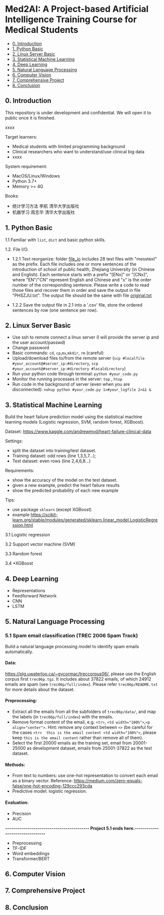 # Med2AI: A Project-based Artificial Intelligence Training Course for Medical Students

* [0. Introduction](#0-Introduction)
* [1. Python Basic](#1-Python-Basic)
* [2. Linux Server Basic](#2-Linux-Server-Basic)
* [3. Statistical Machine Learning](#3-Statistical-Machine-Learning)
* [4. Deep Learning](#4-Deep-Learning)
* [5. Natural Language Processing](#5-Natural-Language-Processing)
* [6. Computer Vision](#6-Computer-Vision)
* [7. Comprehensive Project](#7-Comprehensive-Project)
* [8. Conclusion](#8-Conclusion)

## 0. Introduction

This repository is under development and confidential. We will open it to public once it is finished.

xxxx

Target learners:

* Medical students with limited programming background
* Clinical researchers who want to understand/use clinical big data
* xxxx

System requirement:

* MacOS/Linux/Windows
* Python 3.7+
* Memory >= 4G

Books:

* 统计学习方法 李航 清华大学出版社
* 机器学习  周志华  清华大学出版社

## 1. Python Basic

1.1 Familiar with `list`, `dict` and basic python skills.



1.2. File I/O. 

* 1.2.1 Text reorganize: folder [file_io](data/file_io) includes 28 text files with "messtext" as the prefix. Each file includes one or more sentences of the introduction of school of public health, Zhejiang University (in Chinese and English). Each sentence starts with a prefix "[ENx]" or "[CNx]", where "EN"/"CN" represent English and Chinese and "x" is the order number of the corresponding sentence. Please write a code to read those files and recover them in order and save the output in file "PHSZJU.txt". The output file should be the same with file [original.txt](data/file_io/original.txt)

* 1.2.2 Save the output file in 2.1 into a '.csv' file, store the ordered sentences by row (one sentence per row).


## 2. Linux Server Basic

* Use ssh to remote connect a linux server (I will provide the server ip and the user account/passwd)
* Change password 
* Basic commands: `cd`, `cp`,`mv`,`mkdir`, `rm` (careful)
* Upload/download files to/from the remote server (`scp #localfile #your_account@#server_ip:#directory`, `scp #your_account@#server_ip:#directory #localdirectory`)
* Run your python code through terminal: `python #your_code.py`
* Monitor the running processes in the server: `top` , `htop`
* Run code in the background of server (even when you are disconnected): `nohup python #your_code.py 1>#your_logfile 2>&1 &` 


## 3. Statistical Machine Learning

Build the heart failure prediction model using the statistical machine learning models (Logistic regression, SVM, random forest, XGBoost).  

Dataset: https://www.kaggle.com/andrewmvd/heart-failure-clinical-data

Settings: 
* split the dataset into training/test dataset. 
* Training dataset: odd rows (line 1,3,5,7...); 
* Test dataset: even rows (line 2,4,6,8...) 

Requirements: 
* show the accuracy of the model on the test dataset.
* given a new example, predict the heart failure results
* show the predicted probability of each new example

Tips: 
* use package `sklearn` (except XGBoost)
* example https://scikit-learn.org/stable/modules/generated/sklearn.linear_model.LogisticRegression.html

3.1 Logistic regression

3.2 Support vector machine (SVM)

3.3 Random forest

3.4 *XGBoost

## 4. Deep Learning

* Representations
* Feedforward Network
* CNN
* LSTM

## 5. Natural Language Processing

### 5.1 Spam email classification (TREC 2006 Spam Track)
Build a natural language processing model to identify spam emails automatically.

#### Data:

https://plg.uwaterloo.ca/~gvcormac/treccorpus06/, please use the English corpus first `trec06p.tgz`. It includes about 37822 emails, of which 24912 emails are spam (see `trec06p/full/index`). Please refer `trec06p/README.txt` for more details about the dataset.

#### Preprocessing:

* Extract all the emails from all the subfolders of `trec06p/data/`, and map the labels (in `trec06p/full/index`) with the emails.
* Remove format content of the email, e.g. `<tr>`, `<td width="100%">`,`<p align="center">`. Hint: remove any context between `<>` (be careful for the cases `<tr>  this is the email content <td width="100%">`, please keep `this is the email content` rather than remove all of them).
* Select the first 20000 emails as the training set, email from 20001-25000 as development dataset, emails from 25001-37822 as the test dataset. 

#### Methods:

* From text to numbers: use one-hot representation to convert each email as a binary vector. Reference: https://medium.com/zero-equals-false/one-hot-encoding-129ccc293cda
* Predictive model: logistic regression. 

#### Evaluation:

* Precision
* AUC

**------------------------------------------ Project 5.1 ends here.--------------------------------**


* Preprocessing
* TF-IDF
* Word embeddings
* Transformer/BERT

## 6. Computer Vision



## 7. Comprehensive Project


## 8. Conclusion